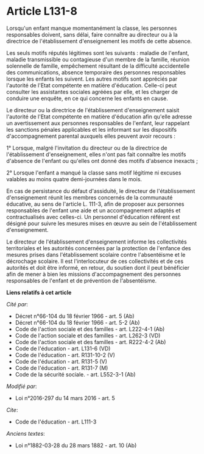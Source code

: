 # Article L131-8

Lorsqu'un enfant manque momentanément la classe, les personnes responsables doivent, sans délai, faire connaître au directeur
ou à la directrice de l'établissement d'enseignement les motifs de cette absence. 

Les seuls motifs réputés légitimes sont les suivants : maladie de l'enfant, maladie transmissible ou contagieuse d'un membre
de la famille, réunion solennelle de famille, empêchement résultant de la difficulté accidentelle des communications, absence
temporaire des personnes responsables lorsque les enfants les suivent. Les autres motifs sont appréciés par l'autorité de
l'Etat compétente en matière d'éducation. Celle-ci peut consulter les assistantes sociales agréées par elle, et les charger
de conduire une enquête, en ce qui concerne les enfants en cause. 

Le directeur ou la directrice de l'établissement d'enseignement saisit l'autorité de l'Etat compétente en matière d'éducation
afin qu'elle adresse un avertissement aux personnes responsables de l'enfant, leur rappelant les sanctions pénales
applicables et les informant sur les dispositifs d'accompagnement parental auxquels elles peuvent avoir recours : 

1° Lorsque, malgré l'invitation du directeur ou de la directrice de l'établissement d'enseignement, elles n'ont pas fait
connaître les motifs d'absence de l'enfant ou qu'elles ont donné des motifs d'absence inexacts ; 

2° Lorsque l'enfant a manqué la classe sans motif légitime ni excuses valables au moins quatre demi-journées dans le mois. 

En cas de persistance du défaut d'assiduité, le directeur de l'établissement d'enseignement réunit les membres concernés de
la communauté éducative, au sens de l'article L. 111-3, afin de proposer aux personnes responsables de l'enfant une aide et
un accompagnement adaptés et contractualisés avec celles-ci. Un personnel d'éducation référent est désigné pour suivre les
mesures mises en œuvre au sein de l'établissement d'enseignement.

Le directeur de l'établissement d'enseignement informe les collectivités territoriales et les autorités concernées par la
protection de l'enfance des mesures prises dans l'établissement scolaire contre l'absentéisme et le décrochage scolaire. Il
est l'interlocuteur de ces collectivités et de ces autorités et doit être informé, en retour, du soutien dont il peut
bénéficier afin de mener à bien les missions d'accompagnement des personnes responsables de l'enfant et de prévention de
l'absentéisme.

**Liens relatifs à cet article**

_Cité par_:

  - Décret n°66-104 du 18 février 1966 - art. 5 (Ab)
  - Décret n°66-104 du 18 février 1966 - art. 5-2 (Ab)
  - Code de l'action sociale et des familles - art. L222-4-1 (Ab)
  - Code de l'action sociale et des familles - art. L262-3 (VD)
  - Code de l'action sociale et des familles - art. R222-4-2 (Ab)
  - Code de l'éducation - art. L131-6 (VD)
  - Code de l'éducation - art. R131-10-2 (V)
  - Code de l'éducation - art. R131-5 (V)
  - Code de l'éducation - art. R131-7 (M)
  - Code de la sécurité sociale. - art. L552-3-1 (Ab)

_Modifié par_:

  - Loi n°2016-297 du 14 mars 2016 - art. 5

_Cite_:

  - Code de l'éducation - art. L111-3

_Anciens textes_:

  - Loi n°1882-03-28 du 28 mars 1882 - art. 10 (Ab)
